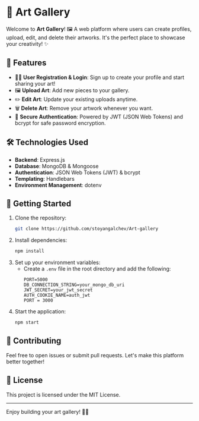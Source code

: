 # 🎨 Art Gallery

Welcome to **Art Gallery**! 🖼️ A web platform where users can create profiles, upload, edit, and delete their artworks. It's the perfect place to showcase your creativity! ✨

## 🌟 Features

- 🧑‍💻 **User Registration & Login**: Sign up to create your profile and start sharing your art!
- 🖼️ **Upload Art**: Add new pieces to your gallery.
- ✏️ **Edit Art**: Update your existing uploads anytime.
- 🗑️ **Delete Art**: Remove your artwork whenever you want.
- 🔐 **Secure Authentication**: Powered by JWT (JSON Web Tokens) and bcrypt for safe password encryption.

## 🛠️ Technologies Used

- **Backend**: Express.js
- **Database**: MongoDB & Mongoose
- **Authentication**: JSON Web Tokens (JWT) & bcrypt
- **Templating**: Handlebars
- **Environment Management**: dotenv

## 🚀 Getting Started

1. Clone the repository:
   ```bash
   git clone https://github.com/stoyangalchev/Art-gallery
   ```
2. Install dependencies:
   ```bash
   npm install
   ```
3. Set up your environment variables:
   - Create a `.env` file in the root directory and add the following:
     ```
     PORT=5000
     DB_CONNECTION_STRING=your_mongo_db_uri
     JWT_SECRET=your_jwt_secret
     AUTH_COOKIE_NAME=auth_jwt
     PORT = 3000

     ```
4. Start the application:
   ```bash
   npm start
   ```

## 🤝 Contributing

Feel free to open issues or submit pull requests. Let's make this platform better together!

## 📜 License

This project is licensed under the MIT License.

---

Enjoy building your art gallery! 🎨✨

